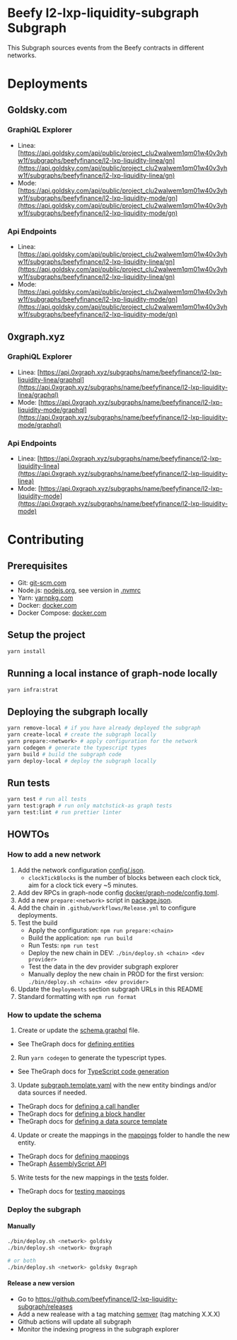 # Beefy l2-lxp-liquidity-subgraph Subgraph

This Subgraph sources events from the Beefy contracts in different networks.

# Deployments

## Goldsky.com

### GraphiQL Explorer

- Linea: [https://api.goldsky.com/api/public/project_clu2walwem1qm01w40v3yhw1f/subgraphs/beefyfinance/l2-lxp-liquidity-linea/gn](https://api.goldsky.com/api/public/project_clu2walwem1qm01w40v3yhw1f/subgraphs/beefyfinance/l2-lxp-liquidity-linea/gn)
- Mode: [https://api.goldsky.com/api/public/project_clu2walwem1qm01w40v3yhw1f/subgraphs/beefyfinance/l2-lxp-liquidity-mode/gn](https://api.goldsky.com/api/public/project_clu2walwem1qm01w40v3yhw1f/subgraphs/beefyfinance/l2-lxp-liquidity-mode/gn)

### Api Endpoints

- Linea: [https://api.goldsky.com/api/public/project_clu2walwem1qm01w40v3yhw1f/subgraphs/beefyfinance/l2-lxp-liquidity-linea/gn](https://api.goldsky.com/api/public/project_clu2walwem1qm01w40v3yhw1f/subgraphs/beefyfinance/l2-lxp-liquidity-linea/gn)
- Mode: [https://api.goldsky.com/api/public/project_clu2walwem1qm01w40v3yhw1f/subgraphs/beefyfinance/l2-lxp-liquidity-mode/gn](https://api.goldsky.com/api/public/project_clu2walwem1qm01w40v3yhw1f/subgraphs/beefyfinance/l2-lxp-liquidity-mode/gn)

## 0xgraph.xyz

### GraphiQL Explorer

- Linea: [https://api.0xgraph.xyz/subgraphs/name/beefyfinance/l2-lxp-liquidity-linea/graphql](https://api.0xgraph.xyz/subgraphs/name/beefyfinance/l2-lxp-liquidity-linea/graphql)
- Mode: [https://api.0xgraph.xyz/subgraphs/name/beefyfinance/l2-lxp-liquidity-mode/graphql](https://api.0xgraph.xyz/subgraphs/name/beefyfinance/l2-lxp-liquidity-mode/graphql)

### Api Endpoints

- Linea: [https://api.0xgraph.xyz/subgraphs/name/beefyfinance/l2-lxp-liquidity-linea](https://api.0xgraph.xyz/subgraphs/name/beefyfinance/l2-lxp-liquidity-linea)
- Mode: [https://api.0xgraph.xyz/subgraphs/name/beefyfinance/l2-lxp-liquidity-mode](https://api.0xgraph.xyz/subgraphs/name/beefyfinance/l2-lxp-liquidity-mode)

# Contributing

## Prerequisites

- Git: [git-scm.com](https://git-scm.com)
- Node.js: [nodejs.org](https://nodejs.org), see version in [.nvmrc](.nvmrc)
- Yarn: [yarnpkg.com](https://yarnpkg.com)
- Docker: [docker.com](https://www.docker.com)
- Docker Compose: [docker.com](https://docs.docker.com/compose/install/)

## Setup the project

```bash
yarn install
```

## Running a local instance of graph-node locally

```bash
yarn infra:strat
```

## Deploying the subgraph locally

```bash
yarn remove-local # if you have already deployed the subgraph
yarn create-local # create the subgraph locally
yarn prepare:<network> # apply configuration for the network
yarn codegen # generate the typescript types
yarn build # build the subgraph code
yarn deploy-local # deploy the subgraph locally
```

## Run tests

```bash
yarn test # run all tests
yarn test:graph # run only matchstick-as graph tests
yarn test:lint # run prettier linter
```

## HOWTOs

### How to add a new network

1. Add the network configuration [config/<network>.json](config/).
   - `clockTickBlocks` is the number of blocks between each clock tick, aim for a clock tick every ~5 minutes.
2. Add dev RPCs in graph-node config [docker/graph-node/config.toml](docker/graph-node/config.toml).
3. Add a new `prepare:<network>` script in [package.json](package.json).
4. Add the chain in `.github/workflows/Release.yml` to configure deployments.
5. Test the build
   - Apply the configuration: `npm run prepare:<chain>`
   - Build the application: `npm run build`
   - Run Tests: `npm run test`
   - Deploy the new chain in DEV: `./bin/deploy.sh <chain> <dev provider>`
   - Test the data in the dev provider subgraph explorer
   - Manually deploy the new chain in PROD for the first version: `./bin/deploy.sh <chain> <dev provider>`
6. Update the `Deployments` section subgraph URLs in this README
7. Standard formatting with `npm run format`

### How to update the schema

1. Create or update the [schema.graphql](schema.graphql) file.

- See TheGraph docs for [defining entities](https://thegraph.com/docs/en/developing/creating-a-subgraph/#defining-entities)

2. Run `yarn codegen` to generate the typescript types.

- See TheGraph docs for [TypeScript code generation](https://thegraph.com/docs/en/developing/creating-a-subgraph/#code-generation)

3. Update [subgraph.template.yaml](subgraph.template.yaml) with the new entity bindings and/or data sources if needed.

- TheGraph docs for [defining a call handler](https://thegraph.com/docs/en/developing/creating-a-subgraph/#defining-a-call-handler)
- TheGraph docs for [defining a block handler](https://thegraph.com/docs/en/developing/creating-a-subgraph/#block-handlers)
- TheGraph docs for [defining a data source template](https://thegraph.com/docs/en/developing/creating-a-subgraph/#data-source-templates)

4. Update or create the mappings in the [mappings](src/mappings) folder to handle the new entity.

- TheGraph docs for [defining mappings](https://thegraph.com/docs/en/developing/creating-a-subgraph/#mapping-function)
- TheGraph [AssemblyScript API](https://thegraph.com/docs/en/developing/graph-ts/api/)

5. Write tests for the new mappings in the [tests](tests/) folder.

- TheGraph docs for [testing mappings](https://thegraph.com/docs/en/developing/unit-testing-framework/)

### Deploy the subgraph

#### Manually

```bash
./bin/deploy.sh <network> goldsky
./bin/deploy.sh <network> 0xgraph

# or both
./bin/deploy.sh <network> goldsky 0xgraph
```

#### Release a new version

- Go to https://github.com/beefyfinance/l2-lxp-liquidity-subgraph/releases
- Add a new realease with a tag matching [semver](https://semver.org/) (tag matching X.X.X)
- Github actions will update all subgraph
- Monitor the indexing progress in the subgraph explorer
